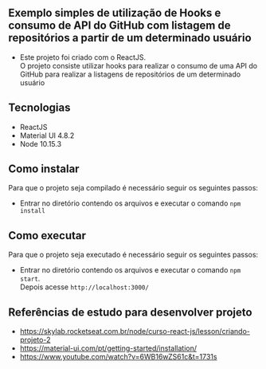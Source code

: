 ## Exemplo simples de utilização de Hooks e consumo de API do GitHub com listagem de repositórios a partir de um determinado usuário 
- Este projeto foi criado com o ReactJS.<br/>
O projeto consiste utilizar hooks para realizar o consumo de uma API do GitHub para realizar a listagens de repositórios de um determinado usuário


## Tecnologias
- ReactJS
- Material UI 4.8.2
- Node 10.15.3


## Como instalar
Para que o projeto seja compilado é necessário seguir os seguintes passos:
- Entrar no diretório contendo os arquivos e executar o comando `npm install`</br>


## Como executar
Para que o projeto seja executado é necessário seguir os seguintes passos:
- Entrar no diretório contendo os arquivos e executar o comando `npm start`.</br>
Depois acesse `http://localhost:3000/`


## Referências de estudo para desenvolver projeto
- https://skylab.rocketseat.com.br/node/curso-react-js/lesson/criando-projeto-2
- https://material-ui.com/pt/getting-started/installation/
- https://www.youtube.com/watch?v=6WB16wZS61c&t=1731s
